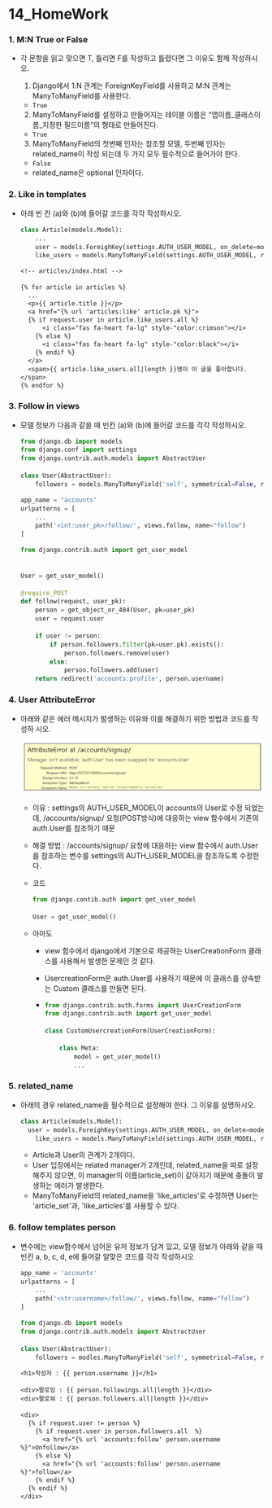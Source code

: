 # 14_HomeWork

### 1. M:N True or False 

- 각 문항을 읽고 맞으면 T, 틀리면 F를 작성하고 틀렸다면 그 이유도 함께 작성하시오. 

  1) Django에서 1:N 관계는 ForeignKeyField를 사용하고 M:N 관계는 ManyToManyField를 사용한다. 

  - `True`

  2) ManyToManyField를 설정하고 만들어지는 테이블 이름은 “앱이름_클래스이름_지정한 필드이름”의 형태로 만들어진다.

  - `True`

  3) ManyToManyField의 첫번째 인자는 참조할 모델, 두번째 인자는 related_name이 작성 되는데 두 가지 모두 필수적으로 들어가야 한다.

  - `False`
  - related_name은 optional 인자이다.



### 2. Like in templates

- 아래 빈 칸 (a)와 (b)에 들어갈 코드를 각각 작성하시오.

  ```python
  class Article(models.Model):
      ...
      user = models.ForeighKey(settings.AUTH_USER_MODEL, on_delete=models.CASCADE)
      like_users = models.ManyToManyField(settings.AUTH_USER_MODEL, related_name='like_articles')
  ```

  ```django
  <!-- articles/index.html -->
  
  {% for article in articles %}
    ...
    <p>{{ article.title }}</p>
    <a href="{% url 'articles:like' article.pk %}">
  	{% if request.user in article.like_users.all %}
        <i class="fas fa-heart fa-lg" style-"color:crimson"></i>
      {% else %}
        <i class="fas fa-heart fa-lg" style-"color:black"></i>
      {% endif %}
    </a>
    <span>{{ article.like_users.all|length }}명이 이 글을 좋아합니다.</span>
  {% endfor %}
  ```



### 3. Follow in views 

- 모델 정보가 다음과 같을 때 빈칸 (a)와 (b)에 들어갈 코드를 각각 작성하시오.

  ```python
  from django.db import models
  from django.conf import settings
  from django.contrib.auth.models import AbstractUser
  
  class User(AbstractUser):
      followers = models.ManyToManyField('self', symmetrical=False, related_name='followings')
  ```

  ```python
  app_name = "accounts"
  urlpatterns = [
      ...
      path('<int:user_pk>/follow/', views.follow, name="follow")
  ]
  ```

  ```python
  from django.contrib.auth import get_user_model
  
  
  User = get_user_model()
  
  @require_POST
  def follow(request, user_pk):
      person = get_object_or_404(User, pk=user_pk)
      user = request.user
      
      if user != person:
          if person.followers.filter(pk=user.pk).exists():
              person.followers.remove(user)
          else:
              person.followers.add(user)
      return redirect('accounts:profile', person.username)
  ```




### 4. User AttributeError 

- 아래와 같은 에러 메시지가 발생하는 이유와 이를 해결하기 위한 방법과 코드를 작성하 시오. 

  ![image-20210401081345027](14_HomeWork.assets/image-20210401081345027.png)
  
  - 이유 :  settings의 AUTH_USER_MODEL이 accounts의 User로 수정 되었는데, /accounts/signup/ 요청(POST방식)에 대응하는 view 함수에서 기존의 auth.User를 참조하기 때문
  
  - 해결 방법 : /accounts/signup/ 요청에 대응하는 view 함수에서 auth.User를 참조하는 변수를 settings의 AUTH_USER_MODEL을 참조하도록 수정한다.
  
  - 코드 
  
    ```python
    from django.contib.auth import get_user_model
    
    User = get_user_model()
    ```
  
  - 아마도
  
    - view 함수에서 django에서 기본으로 제공하는 UserCreationForm 클래스를 사용해서 발생한 문제인 것 같다.
  
    - UsercreationForm은 auth.User를 사용하기 때문에 이 클래스를 상속받는 Custom 클래스를 만들면 된다.
  
    - ```python
      from django.contrib.auth.forms import UserCreationForm
      from django.contrib.auth import get_user_model
      
      class CustomUsercreationForm(UserCreationForm):
          
          class Meta:
              model = get_user_model()
              ...
      ```



### 5. related_name 

- 아래의 경우 related_name을 필수적으로 설정해야 한다. 그 이유를 설명하시오. 

  ```python
  class Article(models.Model):
  	user = models.ForeighKey(settings.AUTH_USER_MODEL, on_delete=models.CASCADE)
      like_users = models.ManyToManyField(settings.AUTH_USER_MODEL, related_name='like_articles')
  ```

  - Article과 User의 관계가 2개이다.
  - User 입장에서는 related manager가 2개인데, related_name을 따로 설정해주지 않으면, 이 manager의 이름(article_set)이 같아지기 때문에  충돌이 발생하는 에러가 발생한다.
  - ManyToManyField의 related_name을 'like_articles'로 수정하면 User는 'article_set'과, 'like_articles'를 사용할 수 있다.



### 6. follow templates person 

- 변수에는 view함수에서 넘어온 유저 정보가 담겨 있고, 모델 정보가 아래와 같을 때 빈칸 a, b, c, d, e에 들어갈 알맞은 코드를 각각 작성하시오

  ```python
  app_name = 'accounts'
  urlpatterns = [
      ...
      path('<str:username>/follow/', views.follow, name="follow")
  ]
  ```

  ```python
  from django.db import models
  from django.contrib.auth.models import AbstractUser
  
  class User(AbstractUser):
      followers = modles.ManyToManyField('self', symmetrical=False, related_name='followings')
  ```

  ```django
  <h1>작성자 : {{ person.username }}</h1>
  
  <div>팔로잉 : {{ person.followings.all|length }}</div>
  <div>팔로워 : {{ person.followers.all|length }}</div>
  
  <div>    
    {% if request.user != person %}
      {% if request.user in person.followers.all  %}
        <a href="{% url 'accounts:follow' person.username %}">Unfollow</a>
      {% else %}
        <a href="{% url 'accounts:follow' person.username %}">follow</a>
      {% endif %}
    {% endif %}
  </div>
  
  ```

  



















